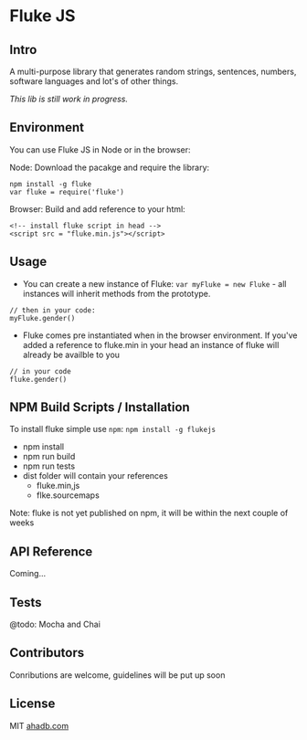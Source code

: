 # Fluke JS

## Intro

A multi-purpose library that generates random strings, sentences, numbers, software languages and lot's of other things.

*This lib is still work in progress.*

## Environment

You can use Fluke JS in Node or in the browser:

Node: Download the pacakge and require the library:

```
npm install -g fluke
var fluke = require('fluke')
```

Browser: Build and add reference to your html:

```
<!-- install fluke script in head -->
<script src = "fluke.min.js"></script>
```

## Usage

* You can create a new instance of Fluke: `var myFluke = new Fluke` - all instances will inherit methods from the prototype.

 ```
 // then in your code:
 myFluke.gender()
 ```
* Fluke comes pre instantiated when in the browser environment. If you've added a reference to fluke.min in your head an instance of fluke will already be availble to you

 ```
 // in your code
 fluke.gender()
 ```

## NPM Build Scripts / Installation

To install fluke simple use `npm`: `npm install -g flukejs`

* npm install
* npm run build
* npm run tests
* dist folder will contain your references
  * fluke.min,js
  * flke.sourcemaps


Note: fluke is not yet published on npm, it will be within the next couple of weeks

## API Reference

Coming...

## Tests

@todo: Mocha and Chai

## Contributors

Conributions are welcome, guidelines will be put up soon

## License

MIT [ahadb.com](http:////ahadb.com)


